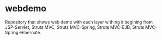 # webdemo
Repository that shows web demo with each layer withing it begining from JSP-Servlet, Struts MVC, Struts MVC-Spring, Struts MVC-EJB, Struts MVC-Spring-Hibernate.
